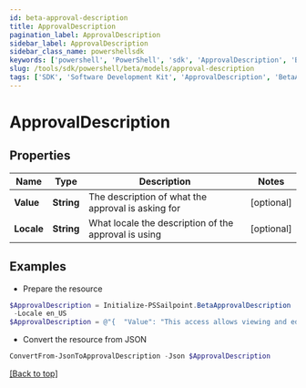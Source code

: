 ```yaml
---
id: beta-approval-description
title: ApprovalDescription
pagination_label: ApprovalDescription
sidebar_label: ApprovalDescription
sidebar_class_name: powershellsdk
keywords: ['powershell', 'PowerShell', 'sdk', 'ApprovalDescription', 'BetaApprovalDescription'] 
slug: /tools/sdk/powershell/beta/models/approval-description
tags: ['SDK', 'Software Development Kit', 'ApprovalDescription', 'BetaApprovalDescription']
---
```



# ApprovalDescription

## Properties

Name | Type | Description | Notes
------------ | ------------- | ------------- | -------------
**Value** | **String** | The description of what the approval is asking for | [optional] 
**Locale** | **String** | What locale the description of the approval is using | [optional] 

## Examples

- Prepare the resource
```powershell
$ApprovalDescription = Initialize-PSSailpoint.BetaApprovalDescription  -Value This access allows viewing and editing of workflow resource `
 -Locale en_US
$ApprovalDescription = @"{  "Value": "This access allows viewing and editing of workflow resource", "Locale": "en_US" }"@
```

- Convert the resource from JSON
```powershell
ConvertFrom-JsonToApprovalDescription -Json $ApprovalDescription
```


[[Back to top]](#) 

